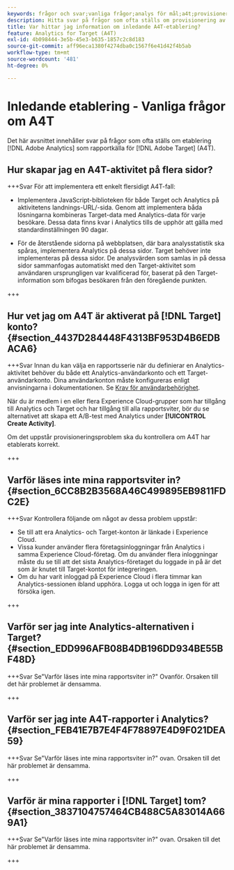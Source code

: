 ```yaml
---
keywords: frågor och svar;vanliga frågor;analys för mål;a4t;provisionering;provisionering;adobe Experience Cloud
description: Hitta svar på frågor som ofta ställs om provisionering av Analytics för [!DNL Target] (A4T), som gör att du kan använda analysrapporter för [!DNL Target] verksamhet.
title: Var hittar jag information om inledande A4T-etablering?
feature: Analytics for Target (A4T)
exl-id: 4b098444-3e5b-45e3-b635-1857c2c8d183
source-git-commit: aff96eca1380f4274dba0c1567f6e41d42f4b5ab
workflow-type: tm+mt
source-wordcount: '481'
ht-degree: 0%

---
```


# Inledande etablering - Vanliga frågor om A4T

Det här avsnittet innehåller svar på frågor som ofta ställs om etablering [!DNL Adobe Analytics] som rapportkälla för [!DNL Adobe Target] (A4T).

## Hur skapar jag en A4T-aktivitet på flera sidor?

+++Svar För att implementera ett enkelt flersidigt A4T-fall:

* Implementera JavaScript-biblioteken för både Target och Analytics på aktivitetens landnings-URL/-sida. Genom att implementera båda lösningarna kombineras Target-data med Analytics-data för varje besökare. Dessa data finns kvar i Analytics tills de upphör att gälla med standardinställningen 90 dagar.

* För de återstående sidorna på webbplatsen, där bara analysstatistik ska spåras, implementera Analytics på dessa sidor. Target behöver inte implementeras på dessa sidor. De analysvärden som samlas in på dessa sidor sammanfogas automatiskt med den Target-aktivitet som användaren ursprungligen var kvalificerad för, baserat på den Target-information som bifogas besökaren från den föregående punkten.

+++

## Hur vet jag om A4T är aktiverat på [!DNL Target] konto? {#section_4437D284448F4313BF953D4B6EDBACA6}

+++Svar Innan du kan välja en rapportsserie när du definierar en Analytics-aktivitet behöver du både ett Analytics-användarkonto och ett Target-användarkonto. Dina användarkonton måste konfigureras enligt anvisningarna i dokumentationen. Se [Krav för användarbehörighet](/help/main/c-integrating-target-with-mac/a4t/account-reqs.md#concept_4BC06CAB00BF46FF9362AFE98656B083).

När du är medlem i en eller flera Experience Cloud-grupper som har tillgång till Analytics och Target och har tillgång till alla rapportsviter, bör du se alternativet att skapa ett A/B-test med Analytics under **[!UICONTROL Create Activity]**.

Om det uppstår provisioneringsproblem ska du kontrollera om A4T har etablerats korrekt.

+++

## Varför läses inte mina rapportsviter in? {#section_6CC8B2B3568A46C499895EB9811FDC2E}

+++Svar Kontrollera följande om något av dessa problem uppstår:

* Se till att era Analytics- och Target-konton är länkade i Experience Cloud.
* Vissa kunder använder flera företagsinloggningar från Analytics i samma Experience Cloud-företag. Om du använder flera inloggningar måste du se till att det sista Analytics-företaget du loggade in på är det som är knutet till Target-kontot för integreringen.
* Om du har varit inloggad på Experience Cloud i flera timmar kan Analytics-sessionen ibland upphöra. Logga ut och logga in igen för att försöka igen.

+++

## Varför ser jag inte Analytics-alternativen i Target? {#section_EDD996AFB08B4DB196DD934BE55BF48D}

+++Svar Se&quot;Varför läses inte mina rapportsviter in?&quot; Ovanför. Orsaken till det här problemet är densamma.

+++

## Varför ser jag inte A4T-rapporter i Analytics? {#section_FEB41E7B7E4F4F78897E4D9F021DEA59}

+++Svar Se&quot;Varför läses inte mina rapportsviter in?&quot; ovan. Orsaken till det här problemet är densamma.

+++

## Varför är mina rapporter i [!DNL Target] tom? {#section_3837104757464CB488C5A83014A669A1}

+++Svar Se&quot;Varför läses inte mina rapportsviter in?&quot; ovan. Orsaken till det här problemet är densamma.

+++

